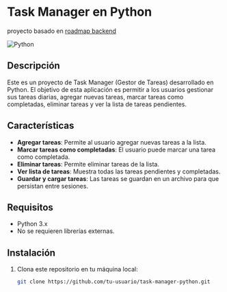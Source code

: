 # Task Manager en Python

proyecto basado en [roadmap backend](https://roadmap.sh/projects/task-tracker)

![Python](https://img.shields.io/badge/Python-3.x-blue.svg)

## Descripción

Este es un proyecto de Task Manager (Gestor de Tareas) desarrollado en Python. El objetivo de esta aplicación es permitir a los usuarios gestionar sus tareas diarias, agregar nuevas tareas, marcar tareas como completadas, eliminar tareas y ver la lista de tareas pendientes.

## Características

- **Agregar tareas**: Permite al usuario agregar nuevas tareas a la lista.
- **Marcar tareas como completadas**: El usuario puede marcar una tarea como completada.
- **Eliminar tareas**: Permite eliminar tareas de la lista.
- **Ver lista de tareas**: Muestra todas las tareas pendientes y completadas.
- **Guardar y cargar tareas**: Las tareas se guardan en un archivo para que persistan entre sesiones.

## Requisitos

- Python 3.x
- No se requieren librerías externas.

## Instalación

1. Clona este repositorio en tu máquina local:

   ```bash
   git clone https://github.com/tu-usuario/task-manager-python.git




   ```

